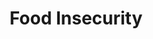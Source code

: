 ---
schema: default
title: Food Insecurity
organization: Open Raleigh Brigade
notes: Data Relating Food Insecurity
resources:
  - name: Summer Feeding Sites (s3 open-nc-data-portal)
    url: >-
      https://s3.us-east-2.amazonaws.com/open-nc-data-portal/summerfeeding-geocode-census.csv
    format: csv
  - name: Winter Feeding Sites (local)
    url: 'http://127.0.0.1:8080/winterfeeding-geocode-census.csv'
    format: csv
  - name: Fall Feeding Sites (s3 or-dp-public-test-cwh)
    url: >-
      https://s3.amazonaws.com/or-dp-public-test-cwh/TechCrunchcontinentalUSA.csv
    format: csv
license: 'https://creativecommons.org/licenses/by-sa/4.0/'
category:
  - Food
maintainer: Chris Mathews
maintainer_email: christhedba@gmail.com
---